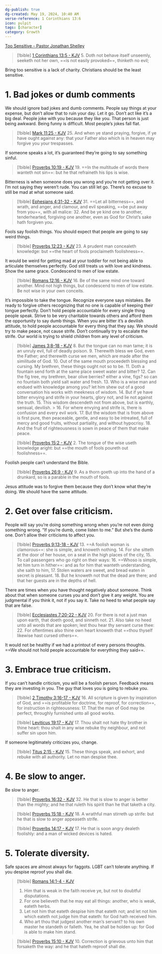 ```yaml
---
dg-publish: true
dg-created: May 19, 2024, 10:40 AM
verse-reference: 1 Corinthians 13:6
icon: pulpit
tags: [character]
category: Growth
---
```


[Too Sensitive - Pastor Jonathan Shelley](https://rumble.com/v4w5bv6-too-sensitive-pastor-jonathan-shelley-stedfast-baptist-church.html?start=1795)

> [!bible] [1 Corinthians 13:5 - KJV](https://bible-api.com/1+Corinthians+13:5?translation=kjv)
> 5. Doth not behave itself unseemly, seeketh not her own, ==is not easily provoked==, thinketh no evil;

Bring too sensitive is a lack of charity. Christians should be the least sensitive. 

# 1. Bad jokes or dumb comments

We should ignore bad jokes and dumb comments. People say things at your expense, but don’t allow that to ruin your day. Let it go. Don’t act like it’s a big deal. People joke with you because they like you. That person is just being awkward. Being funny is difficult. Most people’s jokes fall flat.

> [!bible] [Mark 11:25 - KJV](https://bible-api.com/Mark+11:25?translation=kjv)
> 25. And when ye stand praying, forgive, if ye have ought against any: that your Father also which is in heaven may forgive you your trespasses.


If someone speaks a lot, it’s guaranteed they’re going to say something sinful. 

> [!bible] [Proverbs 10:19 - KJV](https://bible-api.com/Proverbs+10:19?translation=kjv)
> 19. ==In the multitude of words there wanteth not sin==: but he that refraineth his lips is wise.


Bitterness is when someone does you wrong and you’re not getting over it. I’m not saying they weren’t rude. You can still let go. There’s no excuse to still be mad at what someone said. 
> [!bible] [Ephesians 4:31-32 - KJV](https://bible-api.com/Ephesians+4:31-32?translation=kjv)
> 31. ==Let all bitterness==, and wrath, and anger, and clamour, and evil speaking, ==be put away from you==, with all malice:
> 32. And be ye kind one to another, tenderhearted, forgiving one another, even as God for Christ’s sake hath forgiven you.


Fools say foolish things. You should expect that people are going to say weird things. 

> [!bible] [Proverbs 12:23 - KJV](https://bible-api.com/Proverbs+12:23?translation=kjv)
> 23. A prudent man concealeth knowledge: but ==the heart of fools proclaimeth foolishness==.


It would be weird for getting mad at your toddler for not being able to articulate themselves perfectly. God still treats us with love and kindness. Show the same grace. Condescend to men of low estate. 

> [!bible] [Romans 12:16 - KJV](https://bible-api.com/Romans+12:16?translation=kjv)
> 16. Be of the same mind one toward another. Mind not high things, but condescend to men of low estate. Be not wise in your own conceits.

It’s impossible to take the tongue. Recognize everyone says mistakes. Be ready to forgive others recognizing that no one is capable of keeping their tongue perfectly. Don’t hold people accountable for every single thing people speak. Strive to be very charitable towards others and afford them the opportunity to say dumb things. When you are bitter it’s a devilish attitude, to hold people accountable for every thing that they say. We should try to make peace, not cause strife. Don’t continually try to escalate the strife. Our world is trying to shield children from any level of criticism.

> [!bible] [James 3:8-18 - KJV](https://bible-api.com/James+3:8-18?translation=kjv)
> 8. But the tongue can no man tame; it is an unruly evil, full of deadly poison.
> 9. Therewith bless we God, even the Father; and therewith curse we men, which are made after the similitude of God.
> 10. Out of the same mouth proceedeth blessing and cursing. My brethren, these things ought not so to be.
> 11. Doth a fountain send forth at the same place sweet water and bitter?
> 12. Can the fig tree, my brethren, bear olive berries? either a vine, figs? so can no fountain both yield salt water and fresh.
> 13. Who is a wise man and endued with knowledge among you? let him shew out of a good conversation his works with meekness of wisdom.
> 14. But if ye have bitter envying and strife in your hearts, glory not, and lie not against the truth.
> 15. This wisdom descendeth not from above, but is earthly, sensual, devilish. > 16. For where envying and strife is, there is confusion and every evil work.
> 17. But the wisdom that is from above is first pure, then peaceable, gentle, and easy to be intreated, full of mercy and good fruits, without partiality, and without hypocrisy.
> 18. And the fruit of righteousness is sown in peace of them that make peace.

> [!bible] [Proverbs 15:2 - KJV](https://bible-api.com/Proverbs+15:2?translation=kjv)
> 2. The tongue of the wise useth knowledge aright: but ==the mouth of fools poureth out foolishness==.

Foolish people can’t understand the Bible. 

> [!bible] [Proverbs 26:9 - KJV](https://bible-api.com/Proverbs+26:9?translation=kjv)
> 9. As a thorn goeth up into the hand of a drunkard, so is  a parable in the mouth of fools.

Jesus attitude was to forgive them because they don’t know what they’re doing. We should have the same attitude. 

# 2. Get over false criticism.

People will say you’re doing something wrong when you’re not even doing something wrong. “If you’re dumb, come listen to me.” But she’s the dumb one. Don’t allow their criticisms to affect you. 

> [!bible] [Proverbs 9:13-18 - KJV](https://bible-api.com/Proverbs+9:13-18?translation=kjv)
> 13. ==A foolish woman is clamorous==: she is simple, and knoweth nothing.
> 14. For she sitteth at the door of her house, on a seat in the high places of the city,
> 15. To call passengers who go right on their ways:
> 16. ==Whoso is simple, let him turn in hither==: and as for  him that wanteth understanding, she saith to him,
> 17. Stolen waters are sweet, and bread eaten in secret is pleasant.
> 18. But he knoweth not that the dead are there; and that  her guests are in the depths of hell.

There are times when you have thought negatively about someone. Think about that when someone curses you and don’t give it any weight. You are judgmental if you think it, not if you say it. Take no heed to what people say that are false.

> [!bible] [Ecclesiastes 7:20-22 - KJV](https://bible-api.com/Ecclesiastes+7:20-22?translation=kjv)
> 20. For there is not a just man upon earth, that doeth good, and sinneth not.
> 21. Also take no heed unto all words that are spoken; lest thou hear thy servant curse thee:
> 22. For oftentimes also thine own heart knoweth that ==thou thyself likewise hast cursed others==.

It would not be healthy if we had a printout of every persons thoughts. ==We should not hold people accountable for everything they said==. 

# 3. Embrace true criticism. 

If you can’t handle criticism, you will be a foolish person. Feedback means they are investing in you. The guy that loves you is going to rebuke you. 
> [!bible] [2 Timothy 3:16-17 - KJV](https://bible-api.com/2+Timothy+3:16-17?translation=kjv)
> 16. All scripture is given by inspiration of God, and ==is  profitable for doctrine, for reproof, for correction==, for instruction in righteousness:
> 17. That the man of God may be perfect, throughly furnished unto all good works.

> [!bible] [Leviticus 19:17 - KJV](https://bible-api.com/Leviticus+19:17?translation=kjv)
> 17. Thou shalt not hate thy brother in thine heart: thou shalt in any wise rebuke thy neighbour, and not suffer sin upon him.


If someone legitimately criticizes you, change. 
> [!bible] [Titus 2:15 - KJV](https://bible-api.com/Titus+2:15?translation=kjv)
> 15. These things speak, and exhort, and rebuke with all authority. Let no man despise thee.


# 4. Be slow to anger. 

Be slow to anger.

> [!bible] [Proverbs 16:32 - KJV](https://bible-api.com/Proverbs+16:32?translation=kjv)
> 32. He that is slow to anger is better than the mighty; and he that ruleth his spirit than he that taketh a city.

> [!bible] [Proverbs 15:18 - KJV](https://bible-api.com/Proverbs+15:18?translation=kjv)
> 18. A wrathful man stirreth up strife: but
he that is slow to anger appeaseth strife.

> [!bible] [Proverbs 14:17 - KJV](https://bible-api.com/Proverbs+14:17?translation=kjv)
> 17. He that is soon angry dealeth foolishly: and a man of wicked devices is hated.

# 5. Tolerate diversity.

Safe spaces are almost always for faggots. LGBT can’t tolerate anything. If you despise reproof you shall die. 

> [!bible] [Romans 14:1-4 - KJV](https://bible-api.com/Romans+14:1-4?translation=kjv)
> 1. Him that is weak in the faith receive ye,
but not to doubtful disputations.
> 2. For one believeth that he may eat all things: another, who is weak, eateth herbs.
> 3. Let not him that eateth despise him that eateth not; and let not him which eateth not judge him that eateth: for God hath received him.
> 4. Who art thou that judgest another man’s servant? to his own master he standeth or falleth. Yea, he shall be holden up: for God is able to make him stand.

> [!bible] [Proverbs 15:10 - KJV](https://bible-api.com/Proverbs+15:10?translation=kjv)
> 10. Correction is grievous unto him that forsaketh the way: and he that hateth reproof shall die.

